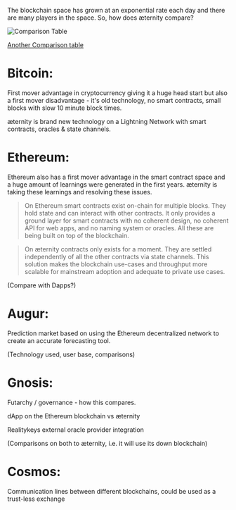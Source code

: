 The blockchain space has grown at an exponential rate each day and there are many players in the space. So, how does æternity compare?

![Comparison Table](https://github.com/aeternity/wiki/blob/master/images/compare-aeternity.png)

[Another Comparison table](Blockchain-comparison)

# Bitcoin: 

First mover advantage in cryptocurrency giving it a huge head start but also a first mover disadvantage - it's old technology, no smart contracts, small blocks with slow 10 minute block times. 

æternity is brand new technology on a Lightning Network with smart contracts, oracles & state channels.

# Ethereum: 

Ethereum also has a first mover advantage in the smart contract space and a huge amount of learnings were generated in the first years. æternity is taking these learnings and resolving these issues.

> On Ethereum smart contracts exist on-chain for multiple blocks. They hold state and can interact with other contracts. It only provides a ground layer for smart contracts with no coherent design, no coherent API for web apps, and no naming system or oracles. All these are being built on top of the blockchain.

> On æternity contracts only exists for a moment. They are settled independently of all the other contracts via state channels. This solution makes the blockchain use-cases and throughput more scalable for mainstream adoption and adequate to private use cases.

(Compare with Dapps?) 

# Augur: 

Prediction market based on using the Ethereum decentralized network to create an accurate forecasting tool. 

(Technology used, user base, comparisons) 


# Gnosis:

Futarchy / governance - how this compares. 

dApp on the Ethereum blockchain vs æternity

Realitykeys external oracle provider integration

(Comparisons on both to æternity, i.e. it will use its down blockchain)

# Cosmos:

Communication lines between different blockchains, could be used as a trust-less exchange 
